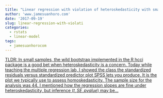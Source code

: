 ```yaml
---
title: "Linear regression with violation of heteroskedasticity with small samples"
author: 'www.jamesuanhoro.com'
date: '2017-09-19'
slug: linear-regression-with-violati
categories:
  - rstats
  - linear-model
tags:
  - jamesuanhorocom
---
```


[TLDR: In small samples, the wild bootstrap implemented in the R hcci package is a good bet when heteroskedasticity is a concern. Today while teaching the multiple regression lab, I showed the class the standardized residuals versus standardized predictor plot SPSS lets you produce. It is the plot we typically use to assess homoskedasticity. The sample size for the analysis was 44. I mentioned how the regression slopes are fine under heteroskedasticity, but inference $(t, SE, pvalue)$ may be...<click to read more>](https://www.jamesuanhoro.com/post/2017/09/19/linear-regression-with-violation-of-heteroskedasticity-with-small-samples/)

